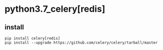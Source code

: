 # python3.7_celery[redis]
## install
```
pip install celery[redis]
pip install --upgrade https://github.com/celery/celery/tarball/master
```
